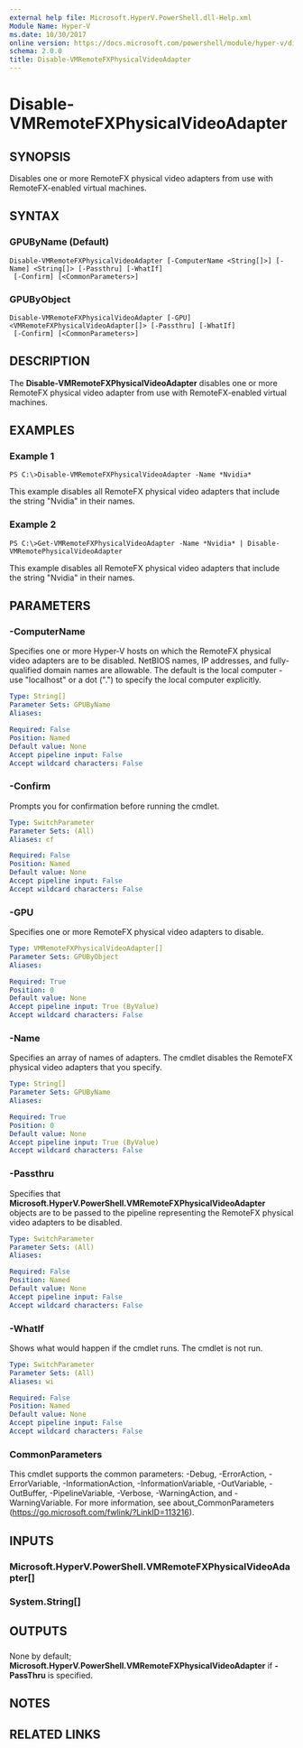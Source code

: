 ```yaml
---
external help file: Microsoft.HyperV.PowerShell.dll-Help.xml
Module Name: Hyper-V
ms.date: 10/30/2017
online version: https://docs.microsoft.com/powershell/module/hyper-v/disable-vmremotefxphysicalvideoadapter?view=windowsserver2012r2-ps&wt.mc_id=ps-gethelp
schema: 2.0.0
title: Disable-VMRemoteFXPhysicalVideoAdapter
---
```


# Disable-VMRemoteFXPhysicalVideoAdapter

## SYNOPSIS
Disables one or more RemoteFX physical video adapters from use with RemoteFX-enabled virtual machines.

## SYNTAX

### GPUByName (Default)
```
Disable-VMRemoteFXPhysicalVideoAdapter [-ComputerName <String[]>] [-Name] <String[]> [-Passthru] [-WhatIf]
 [-Confirm] [<CommonParameters>]
```

### GPUByObject
```
Disable-VMRemoteFXPhysicalVideoAdapter [-GPU] <VMRemoteFXPhysicalVideoAdapter[]> [-Passthru] [-WhatIf]
 [-Confirm] [<CommonParameters>]
```

## DESCRIPTION
The **Disable-VMRemoteFXPhysicalVideoAdapter** disables one or more RemoteFX physical video adapter from use with RemoteFX-enabled virtual machines.

## EXAMPLES

### Example 1
```
PS C:\>Disable-VMRemoteFXPhysicalVideoAdapter -Name *Nvidia*
```

This example disables all RemoteFX physical video adapters that include the string "Nvidia" in their names.

### Example 2
```
PS C:\>Get-VMRemoteFXPhysicalVideoAdapter -Name *Nvidia* | Disable-VMRemotePhysicalVideoAdapter
```

This example disables all RemoteFX physical video adapters that include the string "Nvidia" in their names.

## PARAMETERS

### -ComputerName
Specifies one or more Hyper-V hosts on which the RemoteFX physical video adapters are to be disabled.
NetBIOS names, IP addresses, and fully-qualified domain names are allowable.
The default is the local computer - use "localhost" or a dot (".") to specify the local computer explicitly.

```yaml
Type: String[]
Parameter Sets: GPUByName
Aliases: 

Required: False
Position: Named
Default value: None
Accept pipeline input: False
Accept wildcard characters: False
```

### -Confirm
Prompts you for confirmation before running the cmdlet.

```yaml
Type: SwitchParameter
Parameter Sets: (All)
Aliases: cf

Required: False
Position: Named
Default value: None
Accept pipeline input: False
Accept wildcard characters: False
```

### -GPU
Specifies one or more RemoteFX physical video adapters to disable.

```yaml
Type: VMRemoteFXPhysicalVideoAdapter[]
Parameter Sets: GPUByObject
Aliases: 

Required: True
Position: 0
Default value: None
Accept pipeline input: True (ByValue)
Accept wildcard characters: False
```

### -Name
Specifies an array of names of adapters.
The cmdlet disables the RemoteFX physical video adapters that you specify.

```yaml
Type: String[]
Parameter Sets: GPUByName
Aliases: 

Required: True
Position: 0
Default value: None
Accept pipeline input: True (ByValue)
Accept wildcard characters: False
```

### -Passthru
Specifies that **Microsoft.HyperV.PowerShell.VMRemoteFXPhysicalVideoAdapter** objects are to be passed to the pipeline representing the RemoteFX physical video adapters to be disabled.

```yaml
Type: SwitchParameter
Parameter Sets: (All)
Aliases: 

Required: False
Position: Named
Default value: None
Accept pipeline input: False
Accept wildcard characters: False
```

### -WhatIf
Shows what would happen if the cmdlet runs. The cmdlet is not run.

```yaml
Type: SwitchParameter
Parameter Sets: (All)
Aliases: wi

Required: False
Position: Named
Default value: None
Accept pipeline input: False
Accept wildcard characters: False
```

### CommonParameters
This cmdlet supports the common parameters: -Debug, -ErrorAction, -ErrorVariable, -InformationAction, -InformationVariable, -OutVariable, -OutBuffer, -PipelineVariable, -Verbose, -WarningAction, and -WarningVariable. For more information, see about_CommonParameters (https://go.microsoft.com/fwlink/?LinkID=113216).

## INPUTS

### Microsoft.HyperV.PowerShell.VMRemoteFXPhysicalVideoAdapter[]

### System.String[]

## OUTPUTS

###  
None by default; **Microsoft.HyperV.PowerShell.VMRemoteFXPhysicalVideoAdapter** if **-PassThru** is specified.

## NOTES

## RELATED LINKS

